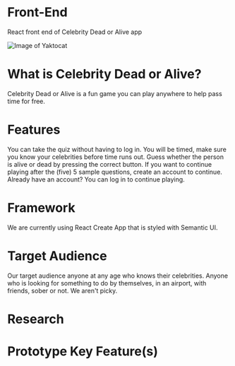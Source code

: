 # Front-End
React front end of Celebrity Dead or Alive app

![Image of Yaktocat](https://octodex.github.com/images/yaktocat.png)

# What is Celebrity Dead or Alive?
Celebrity Dead or Alive is a fun game you can play anywhere to help pass time for free.

# Features
You can take the quiz without having to log in.
You will be timed, make sure you know your celebrities before time runs out.
Guess whether the person is alive or dead by pressing the correct button.
If you want to continue playing after the (five) 5 sample questions, create an account to continue. 
Already have an account? You can log in to continue playing.

# Framework
We are currently using React Create App that is styled with Semantic UI.

# Target Audience
Our target audience anyone at any age who knows their celebrities. 
Anyone who is looking for something to do by themselves, in an airport, with friends, sober or not. We aren't picky.

# Research

# Prototype Key Feature(s)
